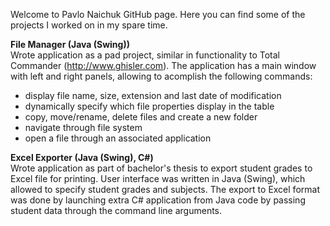 Welcome to Pavlo Naichuk GitHub page. Here you can find some of the projects I worked on in my spare time. 

<b>File Manager (Java (Swing))</b>  
Wrote application as a pad project, similar in functionality to Total Commander (http://www.ghisler.com). The application has a main window with left and right panels, allowing to acomplish the following commands:
- display file name, size, extension and last date of modification
- dynamically specify which file properties display in the table
- copy, move/rename, delete files and create a new folder
- navigate through file system
- open a file through an associated application

<b>Excel Exporter (Java (Swing), C#)</b>   
Wrote application as part of bachelor's thesis to export student grades to Excel file for printing. User interface was written in Java (Swing), which allowed to specify student grades and subjects. The export to Excel format was done by launching extra C# application from Java code by passing student data through the command line arguments.
  
